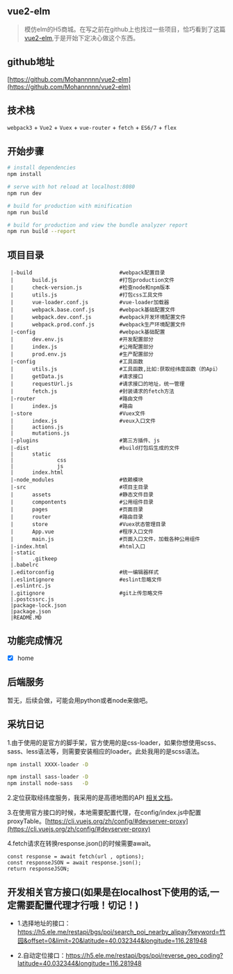 ## vue2-elm
> 模仿elm的H5商城。在写之前在github上也找过一些项目，恰巧看到了这篇[vue2-elm](https://github.com/bailicangdu/vue2-elm),于是开始下定决心做这个东西。

## github地址
[https://github.com/Mohannnnn/vue2-elm](https://github.com/Mohannnnn/vue2-elm)

## 技术栈

`webpack3` + `Vue2` + `Vuex` + `vue-router` + `fetch` + `ES6/7` + `flex`

## 开始步骤

``` bash
# install dependencies
npm install

# serve with hot reload at localhost:8080
npm run dev

# build for production with minification
npm run build

# build for production and view the bundle analyzer report
npm run build --report
```

## 项目目录

```
 |-build                            #webpack配置目录
 |      build.js                    #打包production文件
 |      check-version.js            #检查node和npm版本
 |      utils.js                    #打包css工具文件
 |      vue-loader.conf.js          #vue-loader加载器
 |      webpack.base.conf.js        #webpack基础配置文件
 |      webpack.dev.conf.js         #webpack开发环境配置文件
 |      webpack.prod.conf.js        #webpack生产环境配置文件
 |-config                           #webpack基础配置
 |      dev.env.js                  #开发配置部分    
 |      index.js                    #公用配置部分
 |      prod.env.js                 #生产配置部分
 |-config                           #工具函数
 |      utils.js                    #工具函数,比如:获取经纬度函数（的Api）
 |      getData.js                  #请求接口
 |      requestUrl.js               #请求接口的地址，统一管理
 |      fetch.js                    #封装请求的fetch方法
 |-router                           #路由文件
 |      index.js                    #路由
 |-store                            #Vuex文件
 |      index.js                    #veux入口文件
 |      actions.js                  
 |      mutations.js                
 |-plugins                          #第三方插件、js
 |-dist                             #build打包后生成的文件
 |      static
 |              css
 |              js
 |      index.html
 |-node_modules                     #依赖模块
 |-src                              #项目主目录
 |      assets                      #静态文件目录
 |      compontents                 #公用组件目录
 |      pages                       #页面目录
 |      router                      #路由目录
 |      store                       #Vuex状态管理目录
 |      App.vue                     #程序入口文件
 |      main.js                     #页面入口文件，加载各种公用组件
 |-index.html                       #html入口
 |-static
 |      .gitkeep
 |.babelrc                          
 |.editorconfig                     #统一编辑器样式
 |.eslintignore                     #eslint忽略文件
 |.eslintrc.js                      
 |.gitignore                        #git上传忽略文件
 |.postcssrc.js                     
 |package-lock.json                 
 |package.json                          
 |README.MD
```
## 功能完成情况

- [x] home

## 后端服务

暂无，后续会做，可能会用python或者node来做吧。

## 采坑日记

1.由于使用的是官方的脚手架，官方使用的是css-loader，如果你想使用scss、sass、less语法等，则需要安装相应的loader。此处我用的是scss语法。

``` bash
npm install XXXX-loader -D

npm install sass-loader -D
npm install node-sass   -D
```
2.定位获取经纬度服务，我采用的是高德地图的API [相关文档](https://lbs.amap.com/api/javascript-api/example/location/browser-location)。

3.在使用官方接口的时候，本地需要配置代理，在config/index.js中配置proxyTable。[https://cli.vuejs.org/zh/config/#devserver-proxy](https://cli.vuejs.org/zh/config/#devserver-proxy)

4.fetch请求在转换response.json()的时候需要await。
```
const response = await fetch(url , options);
const responseJSON = await response.json();
return responseJSON;
```

## 开发相关官方接口(如果是在localhost下使用的话,一定需要配置代理才行哦！切记！)

- 1.选择地址的接口：https://h5.ele.me/restapi/bgs/poi/search_poi_nearby_alipay?keyword=竹园&offset=0&limit=20&latitude=40.032344&longitude=116.281948

- 2.自动定位接口：https://h5.ele.me/restapi/bgs/poi/reverse_geo_coding?latitude=40.032344&longitude=116.281948